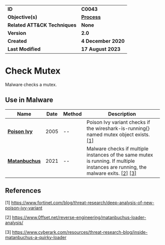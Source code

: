 <table>
<tr>
<td><b>ID</b></td>
<td><b>C0043</b></td>
</tr>
<tr>
<td><b>Objective(s)</b></td>
<td><b><a href="../process">Process</a></b></td>
</tr>
<tr>
<td><b>Related ATT&CK Techniques</b></td>
<td><b>None</b></td>
</tr>
<tr>
<td><b>Version</b></td>
<td><b>2.0</b></td>
</tr>
<tr>
<td><b>Created</b></td>
<td><b>4 December 2020</b></td>
</tr>
<tr>
<td><b>Last Modified</b></td>
<td><b>17 August 2023</b></td>
</tr>
</table>


# Check Mutex

Malware checks a mutex. 

## Use in Malware

|Name|Date|Method|Description|
|---|---|---|---|
|[**Poison Ivy**](../xample-malware/poison-ivy.md)|2005|--|Poison Ivy variant checks if the wireshark-is-running{} named mutex object exists. [[1]](#1)|
|[**Matanbuchus**](../xample-malware/matanbuchus.md)|2021|--|Malware checks if multiple instances of the same mutex is running. If multiple instances are running, the malware exits. [[2]](#2) [[3]](#3)|

## References

<a name="1">[1]</a> https://www.fortinet.com/blog/threat-research/deep-analysis-of-new-poison-ivy-variant

<a name="2">[2]</a> https://www.0ffset.net/reverse-engineering/matanbuchus-loader-analysis/

<a name="3">[3]</a> https://www.cyberark.com/resources/threat-research-blog/inside-matanbuchus-a-quirky-loader
